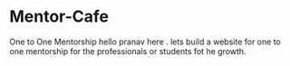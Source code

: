 # Mentor-Cafe
One to One Mentorship
hello pranav here . lets build a website for one to one mentorship for the professionals or students fot he growth.
